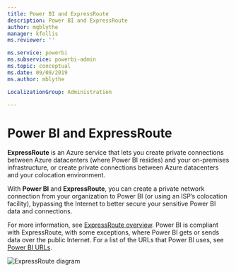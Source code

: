 ```yaml
---
title: Power BI and ExpressRoute
description: Power BI and ExpressRoute
author: mgblythe
manager: kfollis
ms.reviewer: ''

ms.service: powerbi
ms.subservice: powerbi-admin
ms.topic: conceptual
ms.date: 09/09/2019
ms.author: mblythe

LocalizationGroup: Administration

---
```


# Power BI and ExpressRoute

**ExpressRoute** is an Azure service that lets you create private connections between Azure datacenters (where Power BI resides) and your on-premises infrastructure, or create private connections between Azure datacenters and your colocation environment.

With **Power BI** and **ExpressRoute**, you can create a private network connection from your organization to Power BI (or using an ISP’s colocation facility), bypassing the Internet to better secure your sensitive Power BI data and connections.

For more information, see [ExpressRoute overview](/azure/expressroute/expressroute-introduction). Power BI is compliant with ExpressRoute, with some exceptions, where Power BI gets or sends data over the public Internet. For a list of the URLs that Power BI uses, see [Power BI URLs](power-bi-whitelist-urls.md).

![ExpressRoute diagram](media/service-admin-power-bi-expressroute/pbi_expressroute_1.png)